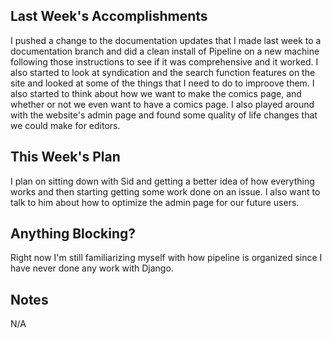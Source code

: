## Last Week's Accomplishments

I pushed a change to the documentation updates that I made last week to a documentation branch and did a clean install of Pipeline on a new machine following those instructions to see if it was comprehensive and it worked. I also started to look at syndication and the search function features on the site and looked at some of the things that I need to do to improove them. I also started to think about how we want to make the comics page, and whether or not we even want to have a comics page. I also played around with the website's admin page and found some quality of life changes that we could make for editors.

## This Week's Plan

I plan on sitting down with Sid and getting a better idea of how everything works and then starting getting some work done on an issue. I also want to talk to him about how to optimize the admin page for our future users.

## Anything Blocking?

Right now I'm still familiarizing myself with how pipeline is organized since I have never done any work with Django. 

## Notes

N/A
